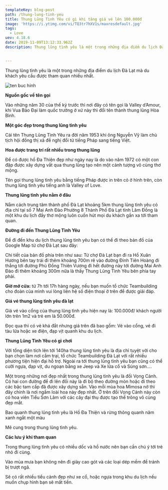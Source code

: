 ```yaml
---
templateKey: blog-post
path: /thung-lung-tinh-yeu
title: Thung Lũng Tình Yêu có gì khi tăng giá vé lên 100.000đ
image: 'https://i.ytimg.com/vi/TQ3tr7hXV1s/maxresdefault.jpg' 
tags:
  - Love
uev: 4.18.6
date: 2019-11-09T13:12:33.962Z
description: Thung lũng tình yêu là một trong những địa điểm du lịch Đà Lạt mà du khách yêu cầu được tham quan nhiều nhất.

 
---
```


Thung lũng tình yêu là một trong những địa điểm du lịch Đà Lạt mà du khách yêu cầu được tham quan nhiều nhất.

![ten buc hinh](https://dulichdalat.pro/wp-content/uploads/2016/08/xe-dien-thung-lung-tinh-yeu.jpg "ten buc hinh")

**Nguồn gốc về tên gọi**

Vào những năm 30 của thế kỷ trước thì nơi đây có tên gọi là Valley d’Amour, khi Vua Bảo Đại làm quốc trưởng ở xứ này thì đổi tên thành thung lũng Hòa Bình.


**Một góc đẹp trong thung lũng tình yêu**

Cái tên Thung Lũng Tình Yêu ra đời năm 1953 khi ông Nguyễn Vỹ làm chủ tịch hội đồng thị xã đề nghị đổi từ tiếng Pháp sang tiếng Việt.

**Hoa được trang trí rất nhiều trong thung lũng**

Để có được hồ Đa Thiện đẹp như ngày nay là do vào năm 1972 có một con đập được xây dựng vắt qua thung lũng tạo nên một cảnh tượng vô cùng thơ mộng.


Tên gọi thung lũng tình yêu bằng tiếng Pháp được in trên cỏ ở hình trên, còn thung lũng tình yêu tiếng anh là Valley of Love.

**Thung lũng tình yêu nằm ở đâu**

Nằm cách trung tâm thành phố Đà Lạt khoảng 5km thung lũng tình yêu có địa chỉ tại số 7 Mai Anh Đào Phường 8 Thành Phố Đà Lạt tỉnh Lâm Đồng là một khu du lịch đầy thơ mộng luôn cuốn hút mọi du khách gần xa tới tham quan.


**Đường đi đến Thung Lũng Tình Yêu**

Để đi đến khu du lịch thung lũng tình yêu bạn có thể đi theo bản đồ của Google Map từ chợ Đà Lạt sau đây:

Chi tiết của bản đồ phía trên như sau: Từ chợ Đà Lạt bạn đi ra Hồ Xuân Hương bên tay trái đi thêm khoảng 700m rẽ vào đường Đinh Tiên Hoàng đi thẳng tới đường Phù Đồng Thiên Vương đi hết đường này tới đường Mai Anh Đào đi thêm khoảng 300m nữa là thấy Thung Lũng Tình Yêu bên phía tay phải.

**Giờ mở cửa:** từ 7h tới 17h hàng ngày, nếu bạn muốn tổ chức Teambuilding cho đoàn của mình vui lòng liên hệ số điện thoại ở trên để được giải đáp.

**Giá vé thung lũng tình yêu đà lạt**

Giá vé vào cổng của thung lũng tình yêu hiện nay là: 100.000đ/ khách người lớn trên 1m2 và trẻ em là 50.000đ.

Đọc qua thì có vẻ khá đắt nhưng giá trên đã bao gồm: Vé vào cổng, vé đi tàu lửa hoặc xe điện, đạp vịt quanh khu du lịch.

**Thung Lũng Tình Yêu có gì chơi**

Với tổng diện tích lên tới 140ha thung lũng tình yêu là địa chỉ tuyệt vời cho bạn chọn làm nơi cắm trại, tổ chức Teambuilding Đà Lạt với rất nhiều phương tiện hiện đại hỗ trợ. Ngoài ra tới thung lũng tình yêu bạn cũng có thể cưỡi ngựa, đạp vịt, du ngoạn bằng xe Jeep và Xe lửa cổ và Súng sơn….


Một trong những nơi đẹp nhất trong thung lũng tình yêu là đồi Vọng Cảnh. Có hai con đường để đi lên đồi này là đi bộ theo đường mòn hoặc đi theo các bậc tam cấp đã được xây dựng sẵn. Vào mỗi mùa hoa Mimosa nở thì đây chính là nơi ngắm loài hoa này đẹp nhất. Ở trên đồi Vọng Cảnh này còn có hoa viên Tiểu Sơn Lâm với các cây đại thụ được tạo thế trông vô cùng đẹp mắt.

Bao quanh thung lũng tình yêu là Hồ Đa Thiện và rừng thông quanh năm xanh ngắt một màu

Mê cung trong thung lũng tình yêu.

**Các lưu ý khi tham quan**

Trong thung lũng tình yêu có nhiều dốc và hồ nước nên bạn cần chú ý tới trẻ nhỏ đi cùng.

Vào mùa mưa bạn không nên đi giày cao gót và các loại dép mềm để tránh bị trượt ngã.

Sẽ có rất nhiều tiểu cảnh đẹp như xe cổ, hoặc ngựa trong khu du lịch nếu muốn chụp hình bạn sẽ mất tiền.